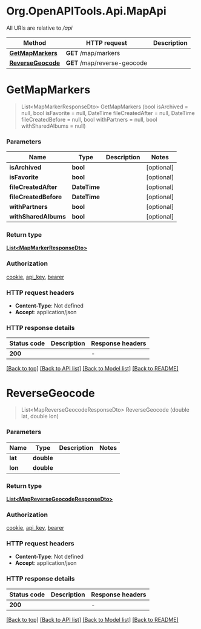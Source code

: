 # Org.OpenAPITools.Api.MapApi

All URIs are relative to */api*

| Method | HTTP request | Description |
|--------|--------------|-------------|
| [**GetMapMarkers**](MapApi.md#getmapmarkers) | **GET** /map/markers |  |
| [**ReverseGeocode**](MapApi.md#reversegeocode) | **GET** /map/reverse-geocode |  |

<a id="getmapmarkers"></a>
# **GetMapMarkers**
> List&lt;MapMarkerResponseDto&gt; GetMapMarkers (bool isArchived = null, bool isFavorite = null, DateTime fileCreatedAfter = null, DateTime fileCreatedBefore = null, bool withPartners = null, bool withSharedAlbums = null)




### Parameters

| Name | Type | Description | Notes |
|------|------|-------------|-------|
| **isArchived** | **bool** |  | [optional]  |
| **isFavorite** | **bool** |  | [optional]  |
| **fileCreatedAfter** | **DateTime** |  | [optional]  |
| **fileCreatedBefore** | **DateTime** |  | [optional]  |
| **withPartners** | **bool** |  | [optional]  |
| **withSharedAlbums** | **bool** |  | [optional]  |

### Return type

[**List&lt;MapMarkerResponseDto&gt;**](MapMarkerResponseDto.md)

### Authorization

[cookie](../README.md#cookie), [api_key](../README.md#api_key), [bearer](../README.md#bearer)

### HTTP request headers

 - **Content-Type**: Not defined
 - **Accept**: application/json


### HTTP response details
| Status code | Description | Response headers |
|-------------|-------------|------------------|
| **200** |  |  -  |

[[Back to top]](#) [[Back to API list]](../../README.md#documentation-for-api-endpoints) [[Back to Model list]](../../README.md#documentation-for-models) [[Back to README]](../../README.md)

<a id="reversegeocode"></a>
# **ReverseGeocode**
> List&lt;MapReverseGeocodeResponseDto&gt; ReverseGeocode (double lat, double lon)




### Parameters

| Name | Type | Description | Notes |
|------|------|-------------|-------|
| **lat** | **double** |  |  |
| **lon** | **double** |  |  |

### Return type

[**List&lt;MapReverseGeocodeResponseDto&gt;**](MapReverseGeocodeResponseDto.md)

### Authorization

[cookie](../README.md#cookie), [api_key](../README.md#api_key), [bearer](../README.md#bearer)

### HTTP request headers

 - **Content-Type**: Not defined
 - **Accept**: application/json


### HTTP response details
| Status code | Description | Response headers |
|-------------|-------------|------------------|
| **200** |  |  -  |

[[Back to top]](#) [[Back to API list]](../../README.md#documentation-for-api-endpoints) [[Back to Model list]](../../README.md#documentation-for-models) [[Back to README]](../../README.md)

